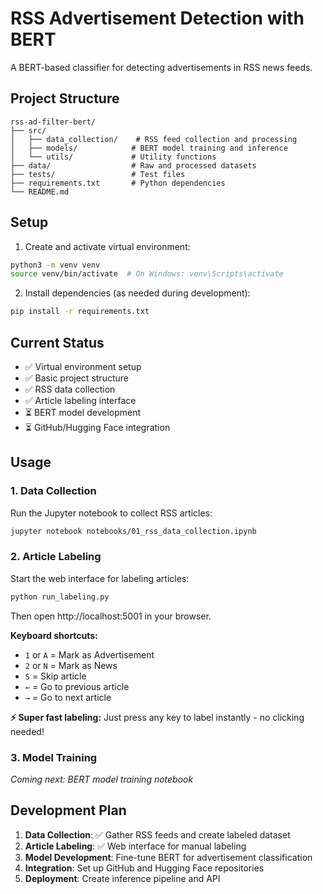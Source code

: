 # RSS Advertisement Detection with BERT

A BERT-based classifier for detecting advertisements in RSS news feeds.

## Project Structure

```
rss-ad-filter-bert/
├── src/
│   ├── data_collection/    # RSS feed collection and processing
│   ├── models/            # BERT model training and inference
│   └── utils/             # Utility functions
├── data/                  # Raw and processed datasets
├── tests/                 # Test files
├── requirements.txt       # Python dependencies
└── README.md
```

## Setup

1. Create and activate virtual environment:
```bash
python3 -m venv venv
source venv/bin/activate  # On Windows: venv\Scripts\activate
```

2. Install dependencies (as needed during development):
```bash
pip install -r requirements.txt
```

## Current Status

- ✅ Virtual environment setup
- ✅ Basic project structure
- ✅ RSS data collection
- ✅ Article labeling interface
- ⏳ BERT model development
- ⏳ GitHub/Hugging Face integration

## Usage

### 1. Data Collection
Run the Jupyter notebook to collect RSS articles:
```bash
jupyter notebook notebooks/01_rss_data_collection.ipynb
```

### 2. Article Labeling
Start the web interface for labeling articles:
```bash
python run_labeling.py
```
Then open http://localhost:5001 in your browser.

**Keyboard shortcuts:**
- `1` or `A` = Mark as Advertisement
- `2` or `N` = Mark as News  
- `S` = Skip article
- `←` = Go to previous article
- `→` = Go to next article

**⚡ Super fast labeling:** Just press any key to label instantly - no clicking needed!

### 3. Model Training
*Coming next: BERT model training notebook*

## Development Plan

1. **Data Collection**: ✅ Gather RSS feeds and create labeled dataset
2. **Article Labeling**: ✅ Web interface for manual labeling
3. **Model Development**: Fine-tune BERT for advertisement classification
4. **Integration**: Set up GitHub and Hugging Face repositories
5. **Deployment**: Create inference pipeline and API